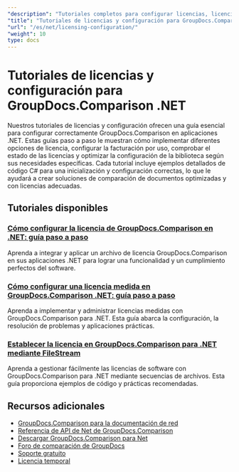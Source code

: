 ```yaml
---
"description": "Tutoriales completos para configurar licencias, licencias medidas y configurar GroupDocs.Comparison para .NET."
"title": "Tutoriales de licencias y configuración para GroupDocs.Comparison .NET"
"url": "/es/net/licensing-configuration/"
"weight": 10
type: docs
---
```

# Tutoriales de licencias y configuración para GroupDocs.Comparison .NET

Nuestros tutoriales de licencias y configuración ofrecen una guía esencial para configurar correctamente GroupDocs.Comparison en aplicaciones .NET. Estas guías paso a paso le muestran cómo implementar diferentes opciones de licencia, configurar la facturación por uso, comprobar el estado de las licencias y optimizar la configuración de la biblioteca según sus necesidades específicas. Cada tutorial incluye ejemplos detallados de código C# para una inicialización y configuración correctas, lo que le ayudará a crear soluciones de comparación de documentos optimizadas y con licencias adecuadas.

## Tutoriales disponibles

### [Cómo configurar la licencia de GroupDocs.Comparison en .NET: guía paso a paso](./setting-up-groupdocs-comparison-license-net/)
Aprenda a integrar y aplicar un archivo de licencia GroupDocs.Comparison en sus aplicaciones .NET para lograr una funcionalidad y un cumplimiento perfectos del software.

### [Cómo configurar una licencia medida en GroupDocs.Comparison .NET: guía paso a paso](./master-metered-license-groupdocs-comparison-net/)
Aprenda a implementar y administrar licencias medidas con GroupDocs.Comparison para .NET. Esta guía abarca la configuración, la resolución de problemas y aplicaciones prácticas.

### [Establecer la licencia en GroupDocs.Comparison para .NET mediante FileStream](./set-license-file-stream-groupdocs-comparison-dotnet/)
Aprenda a gestionar fácilmente las licencias de software con GroupDocs.Comparison para .NET mediante secuencias de archivos. Esta guía proporciona ejemplos de código y prácticas recomendadas.

## Recursos adicionales

- [GroupDocs.Comparison para la documentación de red](https://docs.groupdocs.com/comparison/net/)
- [Referencia de API de Net de GroupDocs.Comparison](https://reference.groupdocs.com/comparison/net/)
- [Descargar GroupDocs.Comparison para Net](https://releases.groupdocs.com/comparison/net/)
- [Foro de comparación de GroupDocs](https://forum.groupdocs.com/c/comparison)
- [Soporte gratuito](https://forum.groupdocs.com/)
- [Licencia temporal](https://purchase.groupdocs.com/temporary-license/)